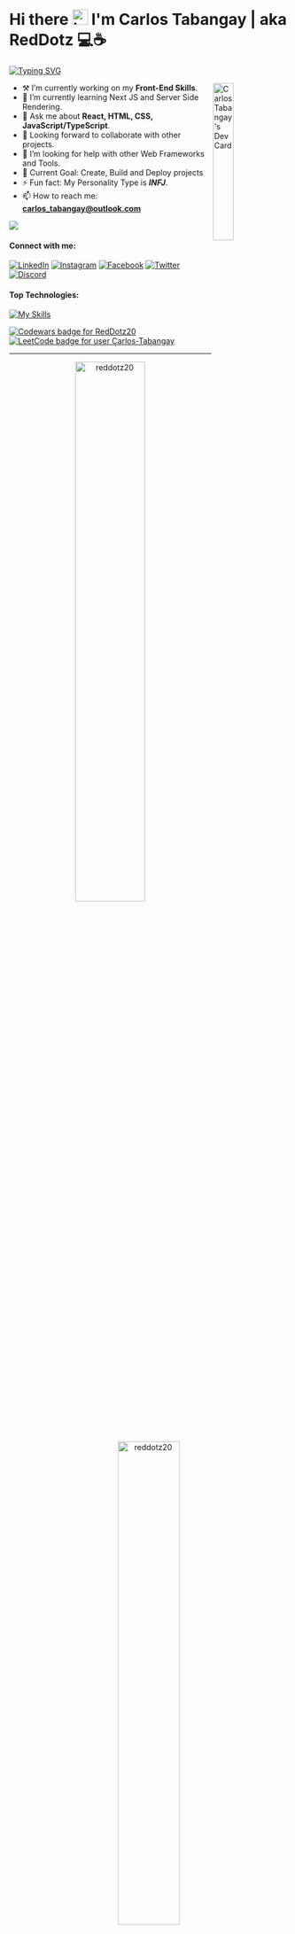 <!-- [comment]: <img alt="banner" align="center" width="100%" height="40%" src="./images/banner.jpg" /> -->

<h1>Hi there <img src="https://user-images.githubusercontent.com/1303154/88677602-1635ba80-d120-11ea-84d8-d263ba5fc3c0.gif" width="28px" height="28px" alt="hi"> I'm Carlos Tabangay | aka RedDotz 💻☕</h1>

[![Typing SVG](https://readme-typing-svg.demolab.com?font=Fira+Code&weight=600&pause=700&color=00E7F7&vCenter=true&width=685&height=20&lines=I'm+a+Computer+Science+Student+and+self-taught+developer;React+JS+%7C+Node+JS+Developer)](https://git.io/typing-svg)

<a href="https://app.daily.dev/RedDotz"><img align="right" src="https://api.daily.dev/devcards/ceaaf22b68fa4026a2861923baa12f42.png?r=flo" width="27%" alt="Carlos Tabangay's Dev Card"/></a>

-   ⚒ I’m currently working on my **Front-End Skills**.
-   🌱 I’m currently learning Next JS and Server Side Rendering.
-   💬 Ask me about **React, HTML, CSS, JavaScript/TypeScript**.
-   🤝 Looking forward to collaborate with other projects.
-   🤔 I’m looking for help with other Web Frameworks and Tools.
-   🎯 Current Goal: Create, Build and Deploy projects
-   ⚡ Fun fact: My Personality Type is **_INFJ_**.
-   📫 How to reach me: **carlos_tabangay@outlook.com**

<!-- <p align="left"> <img src="https://komarev.com/ghpvc/?username=reddotz20&label=Profile%20views&color=0e75b6&style=flat" alt="reddotz20" width="120px"/> </p> -->

![](https://komarev.com/ghpvc/?username=reddotz20&label=Profile%20views&color=0e75b6&style=flat)

#### Connect with me:

[![LinkedIn](https://img.shields.io/badge/carlos_tabangay-0077B5?&logo=linkedin&logoColor=white)](https://www.linkedin.com/in/carlos-tabangay/)
[![Instagram](https://img.shields.io/badge/carlos_tabangay-E4405F?&logo=instagram&logoColor=white)](https://instagram.com/carlos_tabangay)
[![Facebook](https://img.shields.io/badge/CarlosTabangay-2374E1?logo=facebook&logoColor=white)](https://www.facebook.com/CarlosTabangayRedDotz20/)
[![Twitter](https://img.shields.io/badge/carlos_tabangay-1DA1F2?&logo=twitter&logoColor=white)](https://twitter.com/carlos_tabangay)
[![Discord](https://img.shields.io/badge/RedDotz-%237289DA.svg?logo=discord&logoColor=white)](https://discordapp.com/users/516050300965093377)

#### Top Technologies:

[![My Skills](https://skillicons.dev/icons?i=react,typescript,js,html,css,vite,webpack,php,python,cpp,java,tailwind,sass,bootstrap,materialui,emotion,nextjs,nodejs,express,mongodb,mysql,sequelize,postman,figma,git,github,bash,vscode,md)](https://skillicons.dev)

<div align="left">
  <a href="https://www.codewars.com/users/RedDotz20">
    <img src="https://www.codewars.com/users/RedDotz20/badges/small" alt="Codewars badge for RedDotz20">
  </a>
  <a href="https://leetcode.com/Carlos-Tabangay/">
    <img  src="https://img.shields.io/badge/dynamic/json?style=for-the-    badge&amp;labelColor=black&amp;color=%23ffa116&amp;label=Ranking&amp;query=ranking&amp;url=https%3A%2F%2Fleetcode-badge.vercel.app%2Fapi%2Fusers%2FCarlos-Tabangay&amp;logo=leetcode&amp;logoColor=yellow" alt="LeetCode badge for user Carlos-Tabangay">
  </a>
</div>

---

<div align="center">
  <img widtH="50%" src="https://github-readme-streak-stats.herokuapp.com/?user=reddotz20&theme=dark&hide_border=true" alt="reddotz20" />
  <img widtH="47.3%" src="https://github-readme-stats.vercel.app/api?username=reddotz20&show_icons=true&locale=en&include_all_commits=true&count_private=true&hide_border=true&ring_color=fa8b00&theme=dark&text_color=ffffff" alt="reddotz20" />
</div>

<p align="center">
  <img width="350" src="https://github-readme-stats.vercel.app/api/top-langs?username=reddotz20&show_icons=true&locale=en&theme=dark&layout=compact&langs_count=10&hide_border=true" alt="reddotz20" />
  <a href="https://roadmap.sh">
    <img width="585" src="https://api.roadmap.sh/v1-badge/wide/643cb546e2725773748fabde?variant=dark&roadmaps=react%2Ctypescript%2Cjavascript%2Cnodejs" alt="roadmap.sh">
  </a>
</p>


<p align="center"> 
  <a href="https://github.com/ryo-ma/github-profile-trophy">
    <img width="100%" src="https://github-profile-trophy.vercel.app/?username=reddotz20&theme=onestar&no-frame=true&row=1&column=7" alt="reddotz20" />
  </a>
  <img src="https://spotify-github-profile.vercel.app/api/view?uid=tabangay0607&cover_image=true&theme=novatorem&show_offline=false&background_color=121212&interchange=true&bar_color=53b14f&bar_color_cover=false" alt="Spotify Now Playing" height="140" />
</p>

 
 
<!-- <p align="center">
  <img src="https://spotify-github-profile.vercel.app/api/view?uid=tabangay0607&cover_image=true&theme=default&show_offline=true&background_color=121212&bar_color=53b14f&bar_color_cover=false" alt="spotify-github-profile" href="https://spotify-github-profile.vercel.app/api/view?uid=tabangay0607&redirect=true">
  <img src="https://spotify-recently-played-readme.vercel.app/api?user=tabangay0607&unique={true|1|on|yes}&count=7&width=300" alt="spotify" />
</p> -->
